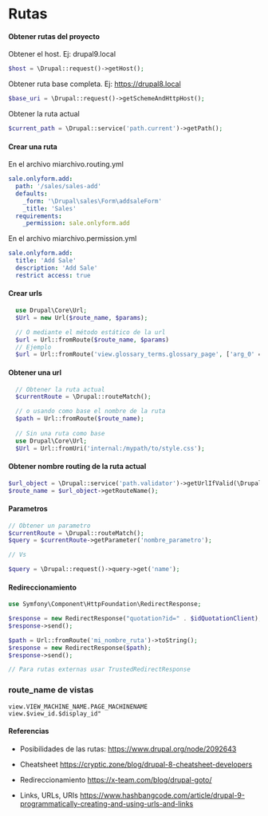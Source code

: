 Rutas
========
#### Obtener rutas del proyecto
Obtener el host. Ej: drupal9.local
```php
$host = \Drupal::request()->getHost();
```

Obtener ruta base completa. Ej: https://drupal8.local
```php
$base_uri = \Drupal::request()->getSchemeAndHttpHost();
```

Obtener la ruta actual
```php
$current_path = \Drupal::service('path.current')->getPath();
```

#### Crear una ruta
En el archivo miarchivo.routing.yml
```yml
sale.onlyform.add:
  path: '/sales/sales-add'
  defaults:
    _form: '\Drupal\sales\Form\addsaleForm'
    _title: 'Sales'
  requirements:
    _permission: sale.onlyform.add
```
En el archivo miarchivo.permission.yml
```yml
sale.onlyform.add:
  title: 'Add Sale'
  description: 'Add Sale'
  restrict access: true
```
#### Crear urls
```php
  use Drupal\Core\Url;
  $Url = new Url($route_name, $params)​;

  // O mediante el método estático de la url
  $url = Url::fromRoute($route_name, $params)​
  // Ejemplo
  $url = Url::fromRoute('view.glossary_terms.glossary_page', ['arg_0' => 'all'])->toString();
```
#### Obtener una url
```php
  // Obtener la ruta actual
  $currentRoute = \Drupal::routeMatch();

  // o usando como base el nombre de la ruta
  $path = Url::fromRoute($route_name);
  
  // Sin una ruta como base
  use Drupal\Core\Url;
  $Url = Url::fromUri('internal:/mypath/to/style.css');
```

#### Obtener nombre routing de la ruta actual
```php
$url_object = \Drupal::service('path.validator')->getUrlIfValid(\Drupal::service('path.current')->getPath());
$route_name = $url_object->getRouteName();
```

#### Parametros
```php
// Obtener un parametro
$currentRoute = \Drupal::routeMatch();
$query = $currentRoute->getParameter('nombre_parametro');

// Vs

$query = \Drupal::request()->query->get('name');
```

#### Redireccionamiento
```php
use Symfony\Component\HttpFoundation\RedirectResponse;

$response = new RedirectResponse("quotation?id=" . $idQuotationClient);
$response->send();

$path = Url::fromRoute('mi_nombre_ruta')->toString();
$response = new RedirectResponse($path);
$response->send();

// Para rutas externas usar TrustedRedirectResponse
```

### route_name de vistas
```
view.VIEW_MACHINE_NAME.PAGE_MACHINENAME
view.$view_id.$display_id"
```


#### Referencias
- Posibilidades de las rutas: 
https://www.drupal.org/node/2092643

- Cheatsheet 
https://cryptic.zone/blog/drupal-8-cheatsheet-developers

- Redireccionamiento
https://x-team.com/blog/drupal-goto/

- Links, URLs, URIs
https://www.hashbangcode.com/article/drupal-9-programmatically-creating-and-using-urls-and-links
